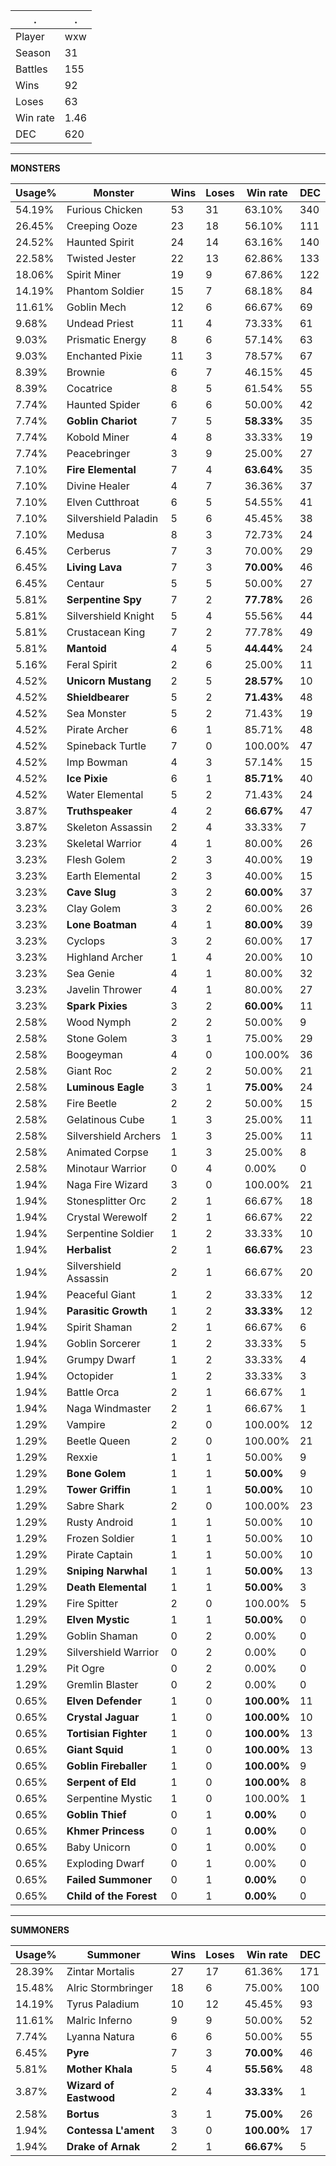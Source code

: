 .|.
|-|-
Player|wxw
Season|31
Battles|155
Wins|92
Loses|63
Win rate|1.46
DEC|620

---
**MONSTERS**

Usage%|Monster|Wins|Loses|Win rate|DEC|
-|-|-|-|-|-|
54.19%|Furious Chicken|53|31|63.10%|340|
26.45%|Creeping Ooze|23|18|56.10%|111|
24.52%|Haunted Spirit|24|14|63.16%|140|
22.58%|Twisted Jester|22|13|62.86%|133|
18.06%|Spirit Miner|19|9|67.86%|122|
14.19%|Phantom Soldier|15|7|68.18%|84|
11.61%|Goblin Mech|12|6|66.67%|69|
9.68%|Undead Priest|11|4|73.33%|61|
9.03%|Prismatic Energy|8|6|57.14%|63|
9.03%|Enchanted Pixie|11|3|78.57%|67|
8.39%|Brownie|6|7|46.15%|45|
8.39%|Cocatrice|8|5|61.54%|55|
7.74%|Haunted Spider|6|6|50.00%|42|
7.74%|**Goblin Chariot**|7|5|**58.33%**|35|
7.74%|Kobold Miner|4|8|33.33%|19|
7.74%|Peacebringer|3|9|25.00%|27|
7.10%|**Fire Elemental**|7|4|**63.64%**|35|
7.10%|Divine Healer|4|7|36.36%|37|
7.10%|Elven Cutthroat|6|5|54.55%|41|
7.10%|Silvershield Paladin|5|6|45.45%|38|
7.10%|Medusa|8|3|72.73%|24|
6.45%|Cerberus|7|3|70.00%|29|
6.45%|**Living Lava**|7|3|**70.00%**|46|
6.45%|Centaur|5|5|50.00%|27|
5.81%|**Serpentine Spy**|7|2|**77.78%**|26|
5.81%|Silvershield Knight|5|4|55.56%|44|
5.81%|Crustacean King|7|2|77.78%|49|
5.81%|**Mantoid**|4|5|**44.44%**|24|
5.16%|Feral Spirit|2|6|25.00%|11|
4.52%|**Unicorn Mustang**|2|5|**28.57%**|10|
4.52%|**Shieldbearer**|5|2|**71.43%**|48|
4.52%|Sea Monster|5|2|71.43%|19|
4.52%|Pirate Archer|6|1|85.71%|48|
4.52%|Spineback Turtle|7|0|100.00%|47|
4.52%|Imp Bowman|4|3|57.14%|15|
4.52%|**Ice Pixie**|6|1|**85.71%**|40|
4.52%|Water Elemental|5|2|71.43%|24|
3.87%|**Truthspeaker**|4|2|**66.67%**|47|
3.87%|Skeleton Assassin|2|4|33.33%|7|
3.23%|Skeletal Warrior|4|1|80.00%|26|
3.23%|Flesh Golem|2|3|40.00%|19|
3.23%|Earth Elemental|2|3|40.00%|15|
3.23%|**Cave Slug**|3|2|**60.00%**|37|
3.23%|Clay Golem|3|2|60.00%|26|
3.23%|**Lone Boatman**|4|1|**80.00%**|39|
3.23%|Cyclops|3|2|60.00%|17|
3.23%|Highland Archer|1|4|20.00%|10|
3.23%|Sea Genie|4|1|80.00%|32|
3.23%|Javelin Thrower|4|1|80.00%|27|
3.23%|**Spark Pixies**|3|2|**60.00%**|11|
2.58%|Wood Nymph|2|2|50.00%|9|
2.58%|Stone Golem|3|1|75.00%|29|
2.58%|Boogeyman|4|0|100.00%|36|
2.58%|Giant Roc|2|2|50.00%|21|
2.58%|**Luminous Eagle**|3|1|**75.00%**|24|
2.58%|Fire Beetle|2|2|50.00%|15|
2.58%|Gelatinous Cube|1|3|25.00%|11|
2.58%|Silvershield Archers|1|3|25.00%|11|
2.58%|Animated Corpse|1|3|25.00%|8|
2.58%|Minotaur Warrior|0|4|0.00%|0|
1.94%|Naga Fire Wizard|3|0|100.00%|21|
1.94%|Stonesplitter Orc|2|1|66.67%|18|
1.94%|Crystal Werewolf|2|1|66.67%|22|
1.94%|Serpentine Soldier|1|2|33.33%|10|
1.94%|**Herbalist**|2|1|**66.67%**|23|
1.94%|Silvershield Assassin|2|1|66.67%|20|
1.94%|Peaceful Giant|1|2|33.33%|12|
1.94%|**Parasitic Growth**|1|2|**33.33%**|12|
1.94%|Spirit Shaman|2|1|66.67%|6|
1.94%|Goblin Sorcerer|1|2|33.33%|5|
1.94%|Grumpy Dwarf|1|2|33.33%|4|
1.94%|Octopider|1|2|33.33%|3|
1.94%|Battle Orca|2|1|66.67%|1|
1.94%|Naga Windmaster|2|1|66.67%|1|
1.29%|Vampire|2|0|100.00%|12|
1.29%|Beetle Queen|2|0|100.00%|21|
1.29%|Rexxie|1|1|50.00%|9|
1.29%|**Bone Golem**|1|1|**50.00%**|9|
1.29%|**Tower Griffin**|1|1|**50.00%**|10|
1.29%|Sabre Shark|2|0|100.00%|23|
1.29%|Rusty Android|1|1|50.00%|10|
1.29%|Frozen Soldier|1|1|50.00%|10|
1.29%|Pirate Captain|1|1|50.00%|10|
1.29%|**Sniping Narwhal**|1|1|**50.00%**|13|
1.29%|**Death Elemental**|1|1|**50.00%**|3|
1.29%|Fire Spitter|2|0|100.00%|5|
1.29%|**Elven Mystic**|1|1|**50.00%**|0|
1.29%|Goblin Shaman|0|2|0.00%|0|
1.29%|Silvershield Warrior|0|2|0.00%|0|
1.29%|Pit Ogre|0|2|0.00%|0|
1.29%|Gremlin Blaster|0|2|0.00%|0|
0.65%|**Elven Defender**|1|0|**100.00%**|11|
0.65%|**Crystal Jaguar**|1|0|**100.00%**|10|
0.65%|**Tortisian Fighter**|1|0|**100.00%**|13|
0.65%|**Giant Squid**|1|0|**100.00%**|13|
0.65%|**Goblin Fireballer**|1|0|**100.00%**|9|
0.65%|**Serpent of Eld**|1|0|**100.00%**|8|
0.65%|Serpentine Mystic|1|0|100.00%|1|
0.65%|**Goblin Thief**|0|1|**0.00%**|0|
0.65%|**Khmer Princess**|0|1|**0.00%**|0|
0.65%|Baby Unicorn|0|1|0.00%|0|
0.65%|Exploding Dwarf|0|1|0.00%|0|
0.65%|**Failed Summoner**|0|1|**0.00%**|0|
0.65%|**Child of the Forest**|0|1|**0.00%**|0|

---
**SUMMONERS**

Usage%|Summoner|Wins|Loses|Win rate|DEC|
-|-|-|-|-|-|
28.39%|Zintar Mortalis|27|17|61.36%|171|
15.48%|Alric Stormbringer|18|6|75.00%|100|
14.19%|Tyrus Paladium|10|12|45.45%|93|
11.61%|Malric Inferno|9|9|50.00%|52|
7.74%|Lyanna Natura|6|6|50.00%|55|
6.45%|**Pyre**|7|3|**70.00%**|46|
5.81%|**Mother Khala**|5|4|**55.56%**|48|
3.87%|**Wizard of Eastwood**|2|4|**33.33%**|1|
2.58%|**Bortus**|3|1|**75.00%**|26|
1.94%|**Contessa L'ament**|3|0|**100.00%**|17|
1.94%|**Drake of Arnak**|2|1|**66.67%**|5|
